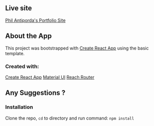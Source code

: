 ## Live site

[Phil Antiporda's Portfolio Site](https://philantiporda.netlify.app/)

## About the App

This project was bootstrapped with [Create React App](https://github.com/facebook/create-react-app) using the basic template.

### Created with:

[Create React App](https://github.com/facebook/create-react-app)
[Material UI](https://material-ui.com/)
[Reach Router](https://reach.tech/router/)

## Any Suggestions ?

### Installation

Clone the repo, `cd` to directory and run command:
`npm install`
